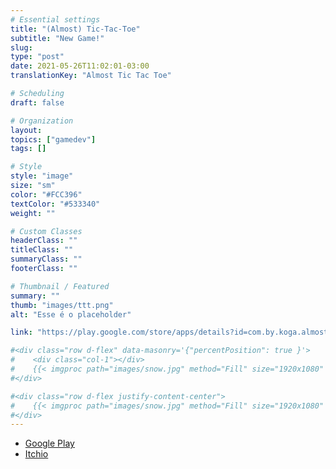 ```yaml
---
# Essential settings
title: "(Almost) Tic-Tac-Toe"
subtitle: "New Game!"
slug:
type: "post"
date: 2021-05-26T11:02:01-03:00
translationKey: "Almost Tic Tac Toe"

# Scheduling
draft: false

# Organization
layout:
topics: ["gamedev"]
tags: []

# Style
style: "image"
size: "sm"
color: "#FCC396"
textColor: "#533340"
weight: ""

# Custom Classes
headerClass: ""
titleClass: ""
summaryClass: ""
footerClass: ""

# Thumbnail / Featured
summary: ""
thumb: "images/ttt.png"
alt: "Esse é o placeholder"

link: "https://play.google.com/store/apps/details?id=com.by.koga.almosttictactoe"

#<div class="row d-flex" data-masonry='{"percentPosition": true }'>
#    <div class="col-1"></div>
#    {{< imgproc path="images/snow.jpg" method="Fill" size="1920x1080" col="8" >}}
#</div>

#<div class="row d-flex justify-content-center">
#    {{< imgproc path="images/snow.jpg" method="Fill" size="1920x1080" col="8" >}}
#</div>
---
```


* [Google Play](https://play.google.com/store/apps/details?id=com.by.koga.almosttictactoe)
* [Itchio](https://bykoga.itch.io/almost-tic-tac-toe)